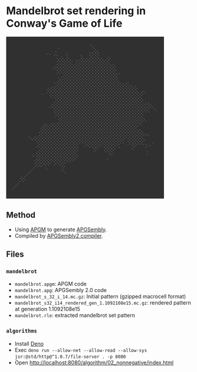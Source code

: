 # Mandelbrot set rendering in Conway's Game of Life

![Mandelbrot set in CGoL](img/img.png)

## Method
- Using [APGM](https://rei1024.github.io/proj/apgm/) to generate [APGSembly](https://conwaylife.com/wiki/APGsembly).
- Compiled by [APGSembly2 compiler](https://conwaylife.com/forums/viewtopic.php?p=199807#p199807).

## Files

### `mandelbrot`
- `mandelbrot.apgm`: APGM code
- `mandelbrot.apg`: APGSembly 2.0 code
- `mandelbrot_s_32_i_14.mc.gz`: Initial pattern (gzipped macrocell format)
- `mandelbrot_s32_i14_rendered_gen_1.1092108e15.mc.gz`: rendered pattern at generation 1.1092108e15
- `mandelbrot.rle`: extracted mandelbrot set pattern

### `algorithms`
- Install [Deno](https://docs.deno.com/runtime/)
- Exec `deno run --allow-net --allow-read --allow-sys jsr:@std/http@^1.0.7/file-server . -p 8080`
- Open <http://localhost:8080/algorithm/02_nonnegative/index.html>
